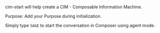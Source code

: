 cim-start will help create a CIM - Composable Information Machine.

Purpose: Add your Purpose during initialization.

Simply type `SAGE` to start the conversation in Composer using agent mode.

